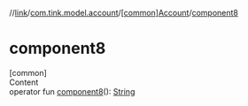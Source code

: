 //[link](../../index.md)/[com.tink.model.account](../index.md)/[[common]Account](index.md)/[component8](component8.md)



# component8  
[common]  
Content  
operator fun [component8](component8.md)(): [String](https://kotlinlang.org/api/latest/jvm/stdlib/kotlin/-string/index.html)  



